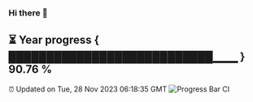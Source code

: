 ### Hi there 👋
⏳ Year progress { ███████████████████████████▁▁▁ } 90.76 %
---
⏰ Updated on Tue, 28 Nov 2023 06:18:35 GMT
![Progress Bar CI](https://github.com/liununu/liununu/workflows/Progress%20Bar%20CI/badge.svg)
